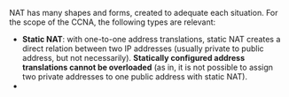 NAT has many shapes and forms, created to adequate each situation. For the scope of the CCNA, the following types are relevant:

- **Static NAT**: with one-to-one address translations, static NAT creates a direct relation between two IP addresses (usually private to public address, but not necessarily).  **Statically configured address translations cannot be overloaded** (as in, it is not possible to assign two private addresses to one public address with static NAT).
- 